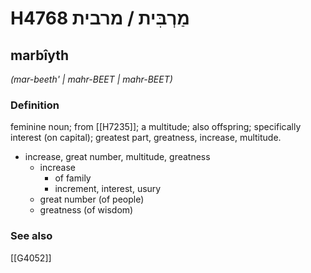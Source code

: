 # H4768 מַרְבִּית / מרבית

## marbîyth

_(mar-beeth' | mahr-BEET | mahr-BEET)_

### Definition

feminine noun; from [[H7235]]; a multitude; also offspring; specifically interest (on capital); greatest part, greatness, increase, multitude.

- increase, great number, multitude, greatness
    - increase
        - of family
        - increment, interest, usury
    - great number (of people)
    - greatness (of wisdom)
### See also

[[G4052]]

